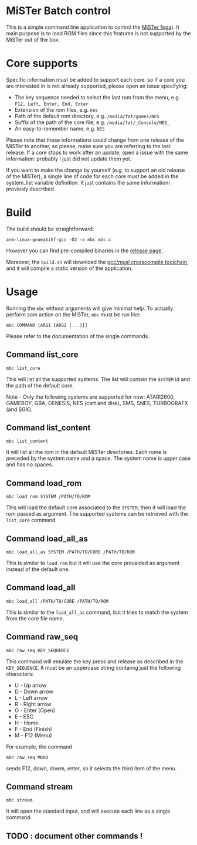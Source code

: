 
# MiSTer Batch control

This is a simple command line application to control the [MiSTer
fpga](https://github.com/MiSTer-devel)). It main purpose is to load ROM files
since this features is not supported by the MiSTer out of the box.

# Core supports
  
Specific information must be added to support each core, so if a core you are
interested in is not already supported, please open an issue specifying:

- The key sequence needed to select the last rom from the menu, e.g. `F12,
  Left, Enter, End, Enter`
- Extension of the rom files, e.g. `nes`
- Path of the default rom directory, e.g. `/media/fat/games/NES`
- Suffix of the path of the core file, e.g. `/media/fat/_Console/NES_`
- An easy-to-remember name, e.g. `NES`

Please note that these informations could change from one release of the MiSTer
to another, so please, make sure you are referring to the last release. If a core
stops to work after an update, open a issue with the same information: probably
I just did not update them yet.

If you want to make the change by yourself (e.g. to support an old release of
the MiSTer), a single line of code for each core must be added in the
system_list variable definition. It just contains the same informationi
previosly described.

# Build

The build should be straightforward:

```
arm-linux-gnueabihf-gcc -O2 -o mbc mbc.c
```

However you can find pre-compiled binaries in the [release
page](https://github.com/pocomane/MiSTer_Batch_Control/releases).

Moreover, the `build.sh` will download the [gcc/musl crosscompile
toolchain](http://musl.cc), and it will compile a static version of the
application.

# Usage

Running the `mbc` without arguments will give minimal help. To actually perform som
action on the MiSTer, `mbc` must be run like:

```
mbc COMMAND [ARG1 [ARG2 [...]]]
```

Please refer to the documentation of the single commands.

## Command list_core

```
mbc list_core
```

This will list all the supported systems. The list will contain the `SYSTEM` id
and the path of the default core.

Note - Only the following systems are supported for now: ATARI2600, GAMEBOY, GBA,
GENESIS, NES (cart and disk), SMS, SNES, TURBOGRAFX (and SGX).

## Command list_content

```
mbc list_content
```

It will list all the rom in the default MiSTer directories. Each rome is
preceded by the system name and a space. The system name is upper case and has
no spaces.

## Command load_rom

```
mbc load_rom SYSTEM /PATH/TO/ROM
```

This will load the default core associated to the `SYSTEM`, then it will load
the rom passed as argument. The supported systems can be retrieved with the
`list_core` command.

## Command load_all_as

```
mbc load_all_as SYSTEM /PATH/TO/CORE /PATH/TO/ROM
```

This is similar to `load_rom` but it will use the core provaided as argument
instead of the default one.

## Command load_all

```
mbc load_all /PATH/TO/CORE /PATH/TO/ROM
```

This is similar to the `load_all_as` command, but it tries to match the system
from the core file name.

## Command raw_seq

```
mbc raw_seq KEY_SEQUENCE
```

This command will emulate the key press and release as described in the
`KEY_SEQUENCE`. It must be an uppercase string containig just the following
characters:

- U - Up arrow
- D - Down arrow
- L - Left arrow
- R - Right arrow
- O - Enter (Open)
- E - ESC
- H - Home
- F - End (Finish)
- M - F12 (Menu)

For example, the command

```
mbc raw_seq MDDO
```

sends F12, down, dowm, enter, so it selects the third item of the menu.

## Command stream

```
mbc stream
```

It will open the standard input, and will execute each line as a single command.

## TODO : document other commands !

